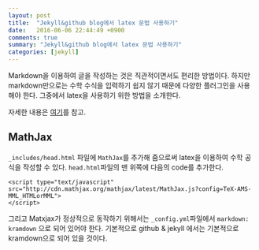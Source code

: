 ```yaml
---
layout: post
title:  "Jekyll&github blog에서 latex 문법 사용하기"
date:   2016-06-06 22:44:49 +0900
comments: true
summary: "Jekyll&github blog에서 latex 문법 사용하기"
categories: [jekyll]
---
```


Markdown을 이용하여 글을 작성하는 것은 직관적이면서도 편리한 방법이다. 하지만 markdown만으로는 수학 수식을 입력하기 쉽지 않기 때문에 다양한 플러그인을 사용해야 한다. 그중에서 latex을 사용하기 위한 방법을 소개한다.

자세한 내용은 [여기](http://www.dianacai.com/blog/2015/09/12/making-blog/)를 참고.

## MathJax

`_includes/head.html` 파일에 `MathJax`를 추가해 줌으로써 latex을 이용하여 수학 공식을 작성할 수 있다. `head.html`파일의 맨 위쪽에 다음의 code를 추가한다.

```
<script type="text/javascript" src="http://cdn.mathjax.org/mathjax/latest/MathJax.js?config=TeX-AMS-MML_HTMLorMML">
</script>
```

그리고 Matxjax가 정상적으로 동작하기 위해서는 `_config.yml`파일에서 `markdown: kramdown` 으로 되어 있어야 한다. 기본적으로 github & jekyll 에서는 기본적으로 kramdown으로 되어 있을 것이다. 


